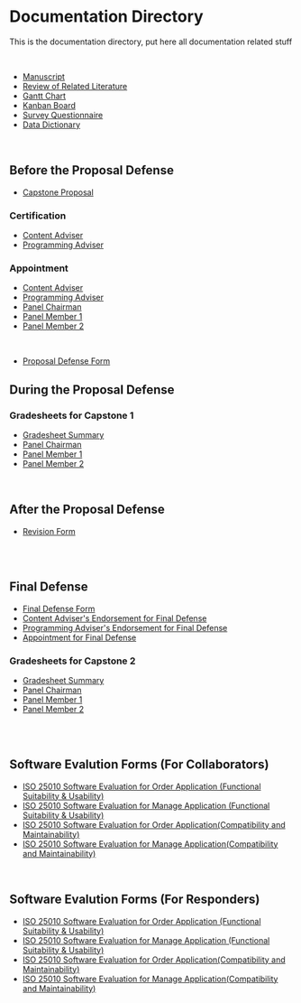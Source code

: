 # Documentation Directory

This is the documentation directory, put here all documentation related stuff

<br>

* [Manuscript](https://docs.google.com/document/d/1CyBjLKHEu7aeKQseCP-78buyEQsO7A2Cv2dc6O0QlFk)
* [Review of Related Literature](https://docs.google.com/spreadsheets/d/15QQ7l_zyVy3mq8g3UHZ5sUtpZxLHcF7hvuwUmwKs988)
* [Gantt Chart](https://docs.google.com/spreadsheets/d/1JkQk4EXdKY6eEB7bOFQpEsZL3rXmWnMvGPKvxSgIHUA)
* [Kanban Board](https://docs.google.com/spreadsheets/d/1yw8BZZ5ZplD2GP6rAilWutbPJZLeB85U0xRRzcVIiGg)
* [Survey Questionnaire](https://docs.google.com/document/d/1LyAaKLMv8iOGfkNaVWNHyk7oibZe6nA1IUUkC7MIv3c)
* [Data Dictionary](https://docs.google.com/spreadsheets/d/1LsWSBFhSTl3evvVHgtPwVVHUUpkWzavShStl8PsBiM0)

<br>


## Before the Proposal Defense
* [Capstone Proposal](https://docs.google.com/document/d/1InBxm5FohdIGzo2m0-IBJxu0iT_95YXDqlr3fEP19BY)

### Certification
* [Content Adviser](https://docs.google.com/document/d/1wfPRMxBzoWkWnnpsAhKgen6Tial7eKQVUs_BvdEUI_k)
* [Programming Adviser](https://docs.google.com/document/d/152PEZHtWXx19EGeqcBsYJ6y2IS6Bqxnuj1nodh2SeR0)

### Appointment
* [Content Adviser](https://docs.google.com/document/d/1jpFq7hyCC2voBh0GWJdWtEVFFhj25DG5A1y5bqHNcA8)
* [Programming Adviser](https://docs.google.com/document/d/1CER8hfczVv-Py4L75sOejhbmtUFLqqNeJ_cQQkQWyAw)
* [Panel Chairman](https://docs.google.com/document/d/1nkdu9uDs6APKVJqI9UMlVuk5A2GZ5bFVXfd7jlw4Mmg)
* [Panel Member 1](https://docs.google.com/document/d/1eRhGLGe_eNHi6dZ7QF_91N6onsOdGJ-rRxK-Vyp-41A)
* [Panel Member 2](https://docs.google.com/document/d/1fmdADlPOk6VIP5lUv3h_AiBeJNc6ARnbmwNN9XSHxKM)

<br>

* [Proposal Defense Form](https://docs.google.com/document/d/12_68agKmhul3oFAW54zpFk_zuq7l9LnNV6zh8rifZxg)

## During the Proposal Defense
### Gradesheets for Capstone 1
* [Gradesheet Summary](https://docs.google.com/document/d/13mH1juc0abrQvWnc6Pixd7manJMpqFD3EQR-SeuGNzk)
* [Panel Chairman](https://docs.google.com/document/d/1i0H8dZqasykhFKnzF_hFC9vxaUVmdkMkEN_nimDO_0Q)
* [Panel Member 1](https://docs.google.com/document/d/1CPtd28XT1G4tKHKUvSqWC-K0oLVPeLRJdccb6dD9YJo)
* [Panel Member 2](https://docs.google.com/document/d/1rxKTJqhXo7Mcjp2IP97Ive8P6r56IN4khQerBLl1UCM)

<br>

## After the Proposal Defense
* [Revision Form](https://docs.google.com/spreadsheets/d/1rQ0vqVQ4g3JFp0_HOR_9nt5sNWnwJQnu1hwKPZY8ggA)

<br><br>

## Final Defense
* [Final Defense Form](https://docs.google.com/document/d/19YNf-wZA_aeyqgMxQW3i4_tXU9ef2FyP923Ew9x-pH8)
* [Content Adviser's Endorsement for Final Defense](https://docs.google.com/document/d/1RIoZ_E-Xl0FGZ_Fk9CQF6qipm1GrZEXBdSIT2g3O50g)
* [Programming Adviser's Endorsement for Final Defense](https://docs.google.com/document/d/1lGyst5XP-thMwgkHS9sSyUtKa-lVlES3ecUeE7-WBdw)
* [Appointment for Final Defense](https://docs.google.com/document/d/11Zhn_3OOlxKWCvps_X0UoLRcRryknH4b3tFNkz82ttI)

### Gradesheets for Capstone 2
* [Gradesheet Summary](https://docs.google.com/document/d/1hSTc4ufw7Ljrh8m_BRDoGYkz73PhnJ96HYteWtTi0F8)
* [Panel Chairman](https://docs.google.com/document/d/1SI4S3HNzpQnxC4DtMOKjLzDLztyy9tgM)
* [Panel Member 1](https://docs.google.com/document/d/1oBRCjPVApjKSRpHB05mXkd5P6GDYPN7v)
* [Panel Member 2](https://docs.google.com/document/d/10koqNCvphhxh4m4oYLk9VQuGSF0DZJuf)

<br><br>

## Software Evalution Forms (For Collaborators)
* [ISO 25010 Software Evaluation for Order Application (Functional Suitability & Usability)](https://docs.google.com/forms/d/1i_bDMgGW4uS_Q183v7JYGF1Op4pNxeMUiMt0gSxct10)
* [ISO 25010 Software Evaluation for Manage Application (Functional Suitability & Usability)](https://docs.google.com/forms/d/10-Espo8VTLuxdnkQdgpsw713J8WLiq3Oe8AELO40_xs)
* [ISO 25010 Software Evaluation for Order Application(Compatibility and Maintainability)](https://docs.google.com/forms/d/1k8q3htDnPMB5i-GGurguh6U4Hc5YlzTTQa8mMPv0ik0)
* [ISO 25010 Software Evaluation for Manage Application(Compatibility and Maintainability)](https://docs.google.com/forms/d/1mt6tjtttrMxwaR0OJuhDpL6ih7JgGrDqR9bS3vt_TyM)

<br>

## Software Evalution Forms (For Responders)
* [ISO 25010 Software Evaluation for Order Application (Functional Suitability & Usability)](https://forms.gle/JXGPSqr1Amf4dVmM9)
* [ISO 25010 Software Evaluation for Manage Application (Functional Suitability & Usability)](https://forms.gle/WmUDdVZo2hQAMwjD8)
* [ISO 25010 Software Evaluation for Order Application(Compatibility and Maintainability)](https://forms.gle/zroq7UWqkfABu2SW7)
* [ISO 25010 Software Evaluation for Manage Application(Compatibility and Maintainability)](https://forms.gle/ea313xwSU7aiYMzc6)

